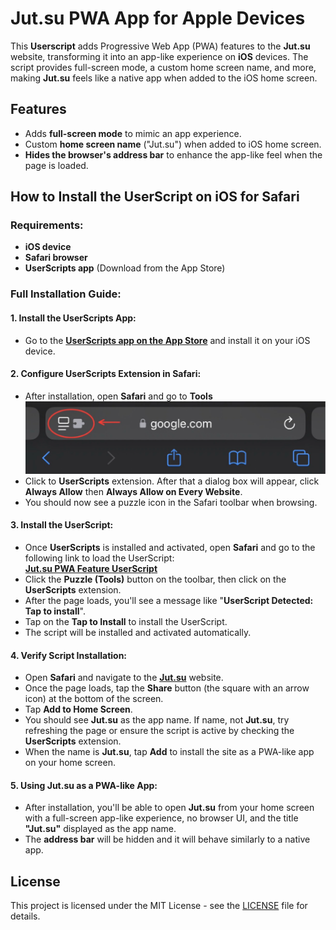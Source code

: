 # Jut.su PWA App for Apple Devices

This **Userscript** adds Progressive Web App (PWA) features to the **Jut.su** website, transforming it into an app-like experience on **iOS** devices. The script provides full-screen mode, a custom home screen name, and more, making **Jut.su** feels like a native app when added to the iOS home screen.

## Features

- Adds **full-screen mode** to mimic an app experience.
- Custom **home screen name** ("Jut.su") when added to iOS home screen.
- **Hides the browser's address bar** to enhance the app-like feel when the page is loaded.

## How to Install the UserScript on iOS for Safari

### Requirements:
- **iOS device**
- **Safari browser**
- **UserScripts app** (Download from the App Store)

### Full Installation Guide:

#### 1. **Install the UserScripts App:**
   - Go to the **[UserScripts app on the App Store](https://apps.apple.com/us/app/userscripts/id1463298887)** and install it on your iOS device.

#### 2. **Configure UserScripts Extension in Safari:**
   - After installation, open **Safari** and go to **Tools** <br/>![](tools.png)
   - Click to **UserScripts** extension. After that a dialog box will appear, click **Always Allow** then **Always Allow on Every Website**.
   - You should now see a puzzle icon in the Safari toolbar when browsing.

#### 3. **Install the UserScript:**
   - Once **UserScripts** is installed and activated, open **Safari** and go to the following link to load the UserScript:  
     **[Jut.su PWA Feature UserScript](https://raw.githubusercontent.com/emp0ry/Jut.su-PWA-like-app-for-Apple/refs/heads/main/Jut.su_PWA_Feature.user.js)**
   - Click the **Puzzle (Tools)** button on the toolbar, then click on the **UserScripts** extension.
   - After the page loads, you'll see a message like "**UserScript Detected: Tap to install**".
   - Tap on the **Tap to Install** to install the UserScript.
   - The script will be installed and activated automatically.

#### 4. **Verify Script Installation:**
   - Open **Safari** and navigate to the **[Jut.su](https://jut.su)** website.
   - Once the page loads, tap the **Share** button (the square with an arrow icon) at the bottom of the screen.
   - Tap **Add to Home Screen**.
   - You should see **Jut.su** as the app name. If name, not **Jut.su**, try refreshing the page or ensure the script is active by checking the **UserScripts** extension.
   - When the name is **Jut.su**, tap **Add** to install the site as a PWA-like app on your home screen.

#### 5. **Using Jut.su as a PWA-like App:**
   - After installation, you'll be able to open **Jut.su** from your home screen with a full-screen app-like experience, no browser UI, and the title **"Jut.su"** displayed as the app name.
   - The **address bar** will be hidden and it will behave similarly to a native app.

## License

This project is licensed under the MIT License - see the [LICENSE](LICENSE) file for details.
